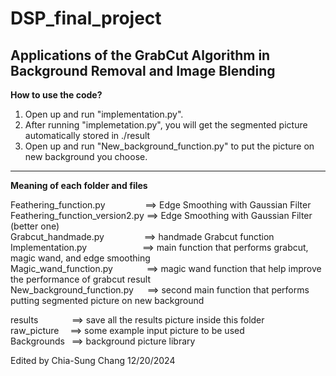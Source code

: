 # DSP_final_project
Applications of the GrabCut Algorithm in Background Removal and Image Blending
-------------------------------------------------------------------------------------------------
**How to use the code?**
1. Open up and run "implementation.py".
2. After running "implemetation.py", you will get the segmented picture automatically stored in ./result
3. Open up and run "New_background_function.py" to put the picture on new background you choose.
-------------------------------------------------------------------------------------------------
**Meaning of each folder and files**  

Feathering_function.py &ensp;&ensp;&ensp;&ensp;&ensp;&ensp;&ensp;&ensp; ==>	Edge Smoothing with Gaussian Filter  
Feathering_function_version2.py ==>	Edge Smoothing with Gaussian Filter (better one)  
Grabcut_handmade.py  &ensp;&ensp;&ensp;&ensp;&ensp;&ensp;&ensp;&ensp;           ==> handmade Grabcut function  
Implementation.py      &ensp;&ensp;&ensp;&ensp;&ensp;&ensp;&ensp;&ensp;  &ensp;&ensp;&ensp;       ==> main function that performs grabcut, magic wand, and edge smoothing  
Magic_wand_function.py    &ensp;&ensp;&ensp;&ensp;   &ensp;&ensp;  ==> magic wand function that help improve the performance of grabcut result  
New_background_function.py  &ensp;&ensp;   ==> second main function that performs putting segmented picture on new background  

results&ensp;&ensp;&ensp;&ensp; &ensp;   &ensp; ==>  save all the results picture inside this folder  
raw_picture&ensp;&ensp; ==> some example input picture to be used  
Backgrounds &ensp;==> background picture library   

Edited by Chia-Sung Chang 12/20/2024
